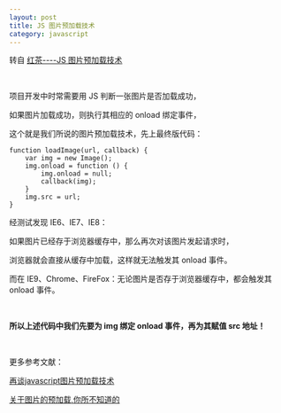 ```yaml
---
layout: post
title: JS 图片预加载技术
category: javascript
---
```


转自 [红茶----JS 图片预加载技术](http://www.cssbox.net/js-img-onload.html)

&nbsp;

项目开发中时常需要用 JS 判断一张图片是否加载成功，

如果图片加载成功，则执行其相应的 onload 绑定事件，

这个就是我们所说的图片预加载技术，先上最终版代码：

    function loadImage(url, callback) {
        var img = new Image();
        img.onload = function () {
            img.onload = null;
            callback(img);
        }
        img.src = url;
    }

经测试发现 IE6、IE7、IE8：

如果图片已经存于浏览器缓存中，那么再次对该图片发起请求时，

浏览器就会直接从缓存中加载，这样就无法触发其 onload 事件。

而在 IE9、Chrome、FireFox：无论图片是否存于浏览器缓存中，都会触发其 onload 事件。

&nbsp;

**所以上述代码中我们先要为 img 绑定 onload 事件，再为其赋值 src 地址！**

&nbsp;

更多参考文献：

[再谈javascript图片预加载技术](http://www.planeart.cn/?p=1121)

[关于图片的预加载,你所不知道的](http://www.cnblogs.com/rt0d/archive/2011/04/17/2018646.html)